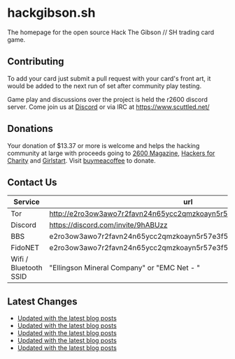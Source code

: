 # hackgibson.sh
The homepage for the open source Hack The Gibson // SH trading card game.


## Contributing

To add your card just submit a pull request with your card's front art, it would be added to the next run of set after community play testing.

Game play and discussions over the project is held the r2600 discord server. Come join us at [Discord](https://discord.com/invite/9hABUzz) or via IRC at https://www.scuttled.net/


## Donations

Your donation of $13.37 or more is welcome and helps the hacking community at large with proceeds going to [2600 Magazine](https://2600.com/), [Hackers for Charity](https://hackersforcharity.org) and [Girlstart](https://girlstart.org).  Visit [buymeacoffee](https://www.buymeacoffee.com/hackgibson.sh) to donate.


## Contact Us

Service | url
-|-
Tor | http://e2ro3ow3awo7r2favn24n65ycc2qmzkoayn5r57e3f56nvjwdcgg32ad.onion
Discord | https://discord.com/invite/9hABUzz
BBS | e2ro3ow3awo7r2favn24n65ycc2qmzkoayn5r57e3f56nvjwdcgg32ad.onion:23
FidoNET | e2ro3ow3awo7r2favn24n65ycc2qmzkoayn5r57e3f56nvjwdcgg32ad.onion:24554
Wifi / Bluetooth SSID | "Ellingson Mineral Company" or "EMC Net - <fidonet address>"

## Latest Changes
<!-- BLOG-POST-LIST:START -->
- [Updated with the latest blog posts](https://github.com/DFW2600/hackgibson.sh/commit/44ed768c795c401cfd6ede6d44f3cbfd13e0b22b)
- [Updated with the latest blog posts](https://github.com/DFW2600/hackgibson.sh/commit/56df46ba17d3db54c57680f2e2f398f9fa0ab516)
- [Updated with the latest blog posts](https://github.com/DFW2600/hackgibson.sh/commit/23eb06893357ac79a4ffed51bdc8e6122c434cdb)
- [Updated with the latest blog posts](https://github.com/DFW2600/hackgibson.sh/commit/7e911e6fd4c8c4a277a2bb3d285bd6771b2d86e2)
- [Updated with the latest blog posts](https://github.com/DFW2600/hackgibson.sh/commit/87dac5ecaf00f11e99e1d12ff79ba21b617f94ae)
<!-- BLOG-POST-LIST:END -->

